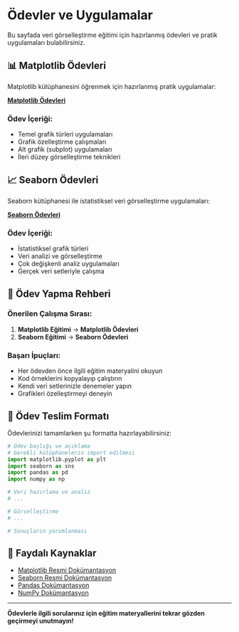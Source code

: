 # Ödevler ve Uygulamalar

Bu sayfada veri görselleştirme eğitimi için hazırlanmış ödevleri ve pratik uygulamaları bulabilirsiniz.

## 📊 Matplotlib Ödevleri

Matplotlib kütüphanesini öğrenmek için hazırlanmış pratik uygulamalar:

**[Matplotlib Ödevleri](/matplotlib/matplotlib-odevler)**

### Ödev İçeriği:
- Temel grafik türleri uygulamaları
- Grafik özelleştirme çalışmaları
- Alt grafik (subplot) uygulamaları
- İleri düzey görselleştirme teknikleri

## 📈 Seaborn Ödevleri

Seaborn kütüphanesi ile istatistiksel veri görselleştirme uygulamaları:

**[Seaborn Ödevleri](/seaborn/seaborn-odevler)**

### Ödev İçeriği:
- İstatistiksel grafik türleri
- Veri analizi ve görselleştirme
- Çok değişkenli analiz uygulamaları
- Gerçek veri setleriyle çalışma

## 🎯 Ödev Yapma Rehberi

### Önerilen Çalışma Sırası:
1. **Matplotlib Eğitimi** → **Matplotlib Ödevleri**
2. **Seaborn Eğitimi** → **Seaborn Ödevleri**

### Başarı İpuçları:
- Her ödevden önce ilgili eğitim materyalini okuyun
- Kod örneklerini kopyalayıp çalıştırın
- Kendi veri setlerinizle denemeler yapın
- Grafikleri özelleştirmeyi deneyin

## 📝 Ödev Teslim Formatı

Ödevlerinizi tamamlarken şu formatta hazırlayabilirsiniz:

```python
# Ödev başlığı ve açıklama
# Gerekli kütüphanelerin import edilmesi
import matplotlib.pyplot as plt
import seaborn as sns
import pandas as pd
import numpy as np

# Veri hazırlama ve analiz
# ...

# Görselleştirme
# ...

# Sonuçların yorumlanması
```

## 🔗 Faydalı Kaynaklar

- [Matplotlib Resmi Dokümantasyon](https://matplotlib.org/)
- [Seaborn Resmi Dokümantasyon](https://seaborn.pydata.org/)
- [Pandas Dokümantasyon](https://pandas.pydata.org/)
- [NumPy Dokümantasyon](https://numpy.org/)

---

**Ödevlerle ilgili sorularınız için eğitim materyallerini tekrar gözden geçirmeyi unutmayın!** 